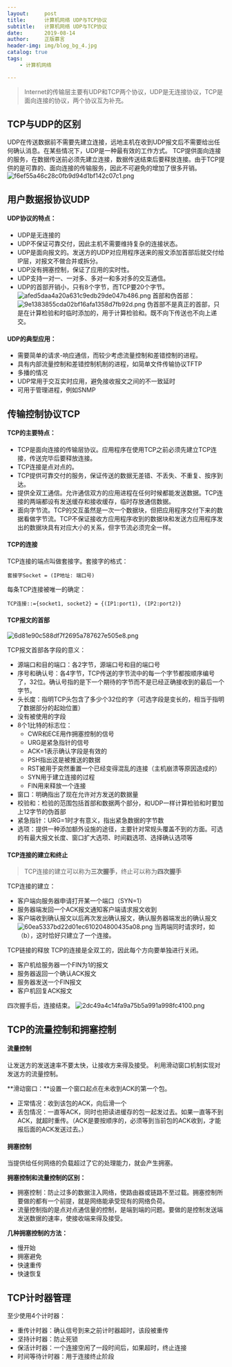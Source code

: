 ```yaml
---
layout:     post
title:      计算机网络 UDP与TCP协议
subtitle:   计算机网络 UDP与TCP协议
date:       2019-08-14
author:     正版慕言
header-img: img/blog_bg_4.jpg
catalog: true
tags:
    - 计算机网络

---
```


> Internet的传输层主要有UDP和TCP两个协议，UDP是无连接协议，TCP是面向连接的协议，两个协议互为补充。

## TCP与UDP的区别

UDP在传送数据前不需要先建立连接，远地主机在收到UDP报文后不需要给出任何确认消息。在某些情况下，UDP是一种最有效的工作方式。
TCP提供面向连接的服务，在数据传送前必须先建立连接，数据传送结束后要释放连接。由于TCP提供的是可靠的、面向连接的传输服务，因此不可避免的增加了很多开销。
![f6ef55a46c28c0fb9d94d1bf142c07c1.png](/img/计算机基础/计算机网络-各种应用和应用层协议使用的传输层协议.png)

## 用户数据报协议UDP

#### UDP协议的特点：

* UDP是无连接的
* UDP不保证可靠交付，因此主机不需要维持复杂的连接状态。
* UDP是面向报文的。发送方的UDP对应用程序送来的报文添加首部后就交付给IP层，对报文不做合并或拆分。
* UDP没有拥塞控制，保证了应用的实时性。
* UDP支持一对一、一对多、多对一和多对多的交互通信。
* UDP的首部开销小，只有8个字节，而TCP要20个字节。
![afed5daa4a20a631c9edb29de047b486.png](/img/计算机基础/计算机网络-UDP的头格式.png)
首部和伪首部：
![9e1383855cda02bf16afa1358d7fb92d.png](/img/计算机基础/计算机网络-UDP的首部和伪首部.png)
伪首部不是真正的首部，只是在计算检验和时临时添加的，用于计算检验和。既不向下传送也不向上递交。

#### UDP的典型应用：

* 需要简单的请求-响应通信，而较少考虑流量控制和差错控制的进程。
* 具有内部流量控制和差错控制机制的进程，如简单文件传输协议TFTP
* 多播的情况
* UDP常用于交互实时应用，避免接收报文之间的不一致延时
* 可用于管理进程，例如SNMP

## 传输控制协议TCP

#### TCP的主要特点：

* TCP是面向连接的传输层协议。应用程序在使用TCP之前必须先建立TCP连接，传送完毕后要释放连接。
* TCP连接是点对点的。
* TCP提供可靠交付的服务，保证传送的数据无差错、不丢失、不重复、按序到达。
* 提供全双工通信。允许通信双方的应用进程在任何时候都能发送数据。TCP连接的两端都设有发送缓存和接收缓存，临时存放通信数据。
* 面向字节流。TCP的交互虽然是一次一个数据块，但把应用程序交付下来的数据看做字节流。TCP不保证接收方应用程序收到的数据块和发送方应用程序发出的数据块具有对应大小的关系，但字节流必须完全一样。

#### TCP的连接
TCP连接的端点叫做套接字。套接字的格式：
```
套接字Socket = (IP地址: 端口号)
```
每条TCP连接被唯一的确定：
```
TCP连接::={socket1, socket2} = {(IP1:port1), (IP2:port2)}
```

#### TCP报文的首部
![6d81e90c588df7f2695a787627e505e8.png](/img/计算机基础/计算机网络-TCP的头格式.png)

TCP报文首部各字段的意义：

* 源端口和目的端口：各2字节，源端口号和目的端口号
* 序号和确认号：各4字节，TCP传送的字节流中的每一个字节都按顺序编号了，32位。确认号指的是下一个期待的字节而不是已经正确接收到的最后一个字节。
* 头长度：指明TCP头包含了多少个32位的字（可选字段是变长的，相当于指明了数据部分的起始位置）
* 没有被使用的字段
* 8个1比特的标志位：
    * CWR和ECE用作拥塞控制的信号
    * URG是紧急指针的信号
    * ACK=1表示确认字段是有效的
    * PSH指出这是被推送的数据
    * RST被用于突然重置一个已经变得混乱的连接（主机崩溃等原因造成的）
    * SYN用于建立连接的过程
    * FIN用来释放一个连接
* 窗口：明确指出了现在允许对方发送的数据量
* 校验和：检验的范围包括首部和数据两个部分，和UDP一样计算检验和时要加上12字节的伪首部
* 紧急指针：URG=1时才有意义，指出紧急数据的字节数
* 选项：提供一种添加额外设施的途径，主要针对常规头覆盖不到的方面。可选的有最大报文长度、窗口扩大选项、时间戳选项、选择确认选项等

#### TCP连接的建立和终止
> TCP连接的建立可以称为**三次握手**，终止可以称为**四次握手**

TCP连接的建立：

* 客户端向服务器申请打开某一个端口（SYN=1）
* 服务器端发回一个ACK报文通知客户端请求报文收到
* 客户端收到确认报文以后再次发出确认报文，确认服务器端发出的确认报文
![60ea5337bd22d01ec610204800435a08.png](/img/计算机基础/计算机网络-TCP建立连接.png)
当两端同时请求时，如（b），这时恰好只建立了一个连接。

TCP链接的释放
TCP的连接是全双工的，因此每个方向要单独进行关闭。

* 客户机给服务器一个FIN为1的报文
* 服务器返回一个确认ACK报文
* 服务器发送一个FIN报文
* 客户机回复ACK报文

四次握手后，连接结束。
![2dc49a4c14fa9a75b5a991a998fc4100.png](/img/计算机基础/计算机网络-TCP释放连接.png)

## TCP的流量控制和拥塞控制

#### 流量控制
让发送方的发送速率不要太快，让接收方来得及接受。
利用滑动窗口机制实现对发送方的流量控制。

**滑动窗口：**设置一个窗口起点在未收到ACK的第一个包。

* 正常情况：收到该包的ACK，向后滑一个
* 丢包情况：一直等ACK，同时也把读进缓存的包一起发过去。如果一直等不到ACK，就超时重传。（ACK是要按顺序的，必须等到当前包的ACK收到，才能报后面的ACK发送过去。）

#### 拥塞控制
当提供给任何网络的负载超过了它的处理能力，就会产生拥塞。

**拥塞控制和流量控制的区别：**

* 拥塞控制：防止过多的数据注入网络，使路由器或链路不至过载。拥塞控制所要做的都有一个前提，就是网络能承受现有的网络负荷。
* 流量控制指的是点对点通信量的控制，是端到端的问题。要做的是控制发送端发送数据的速率，使接收端来得及接受。

**几种拥塞控制的方法：**

* 慢开始
* 拥塞避免
* 快速重传
* 快速恢复

## TCP计时器管理
至少使用4个计时器：

* 重传计时器：确认信号到来之前计时器超时，该段被重传
* 坚持计时器：防止死锁
* 保活计时器：一个连接空闲了一段时间后，如果超时，终止连接
* 时间等待计时器：用于连接终止阶段